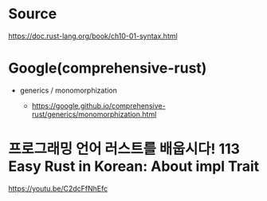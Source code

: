 # Source

https://doc.rust-lang.org/book/ch10-01-syntax.html

# Google(comprehensive-rust)

- generics / monomorphization

  - https://google.github.io/comprehensive-rust/generics/monomorphization.html

# 프로그래밍 언어 러스트를 배웁시다! 113 Easy Rust in Korean: About impl Trait

https://youtu.be/C2dcFfNhEfc
